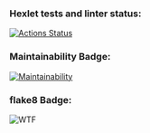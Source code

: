 ### Hexlet tests and linter status:
[![Actions Status](https://github.com/Zimushka/python-project-lvl1/workflows/hexlet-check/badge.svg)](https://github.com/Zimushka/python-project-lvl1/actions)

### Maintainability Badge:
[![Maintainability](https://api.codeclimate.com/v1/badges/a99a88d28ad37a79dbf6/maintainability)](https://codeclimate.com/github/codeclimate/codeclimate/maintainability)

### flake8 Badge:
![WTF](https://github.com/Zimushka/python-project-lvl1/actions/workflows/pyci.yml/badge.svg)
